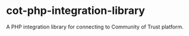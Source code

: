 # cot-php-integration-library

A PHP integration library for connecting to Community of Trust platform.
